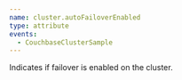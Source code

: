 ```yaml
---
name: cluster.autoFailoverEnabled
type: attribute
events:
  - CouchbaseClusterSample
---
```


Indicates if failover is enabled on the cluster.